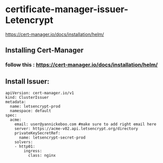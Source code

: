 # certificate-manager-issuer-Letencrypt
https://cert-manager.io/docs/installation/helm/
## Installing Cert-Manager
### follow this : https://cert-manager.io/docs/installation/helm/

## Install Issuer:
```
apiVersion: cert-manager.io/v1
kind: ClusterIssuer
metadata:
  name: letsencrypt-prod
  namespace: default
spec:
  acme:
    email: user@yannickeboo.com #make sure to add right email here
    server: https://acme-v02.api.letsencrypt.org/directory
    privateKeySecretRef:
      name: letsencrypt-secret-prod
    solvers:
    - http01:
        ingress:
          class: nginx
  ```
